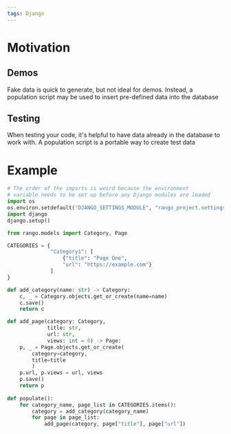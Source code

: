 ```yaml
---
tags: Django 
---
```


# Motivation
## Demos
Fake data is quick to generate, but not ideal for demos. Instead, a population script may be used to insert pre-defined data into the database

## Testing
When testing your code, it's helpful to have data already in the database to work with. A population script is a portable way to create test data

# Example
```python
# The order of the imports is weird because the environment
# variable needs to be set up before any Django modules are loaded
import os
os.environ.setdefault("DJANGO_SETTINGS_MODULE", "rango_project.settings")
import django
django.setup()

from rango.models import Category, Page

CATEGORIES = {
			  "Category1": [
				  {"title": "Page One",
				  "url": "https://example.com"}
			  ]
}

def add_category(name: str) -> Category:
	c, _ = Category.objects.get_or_create(name=name)
	c.save()
	return c

def add_page(category: Category,
			 title: str,
			 url: str,
			 views: int = 0) -> Page:
	p, _ = Page.objects.get_or_create(
		category=category,
		title=title
		)
	p.url, p.views = url, views
	p.save()
	return p
    
def populate():
	for category_name, page_list in CATEGORIES.items():
		category = add_category(category_name)
		for page in page_list:
			add_page(category, page["title"], page["url"])
```
